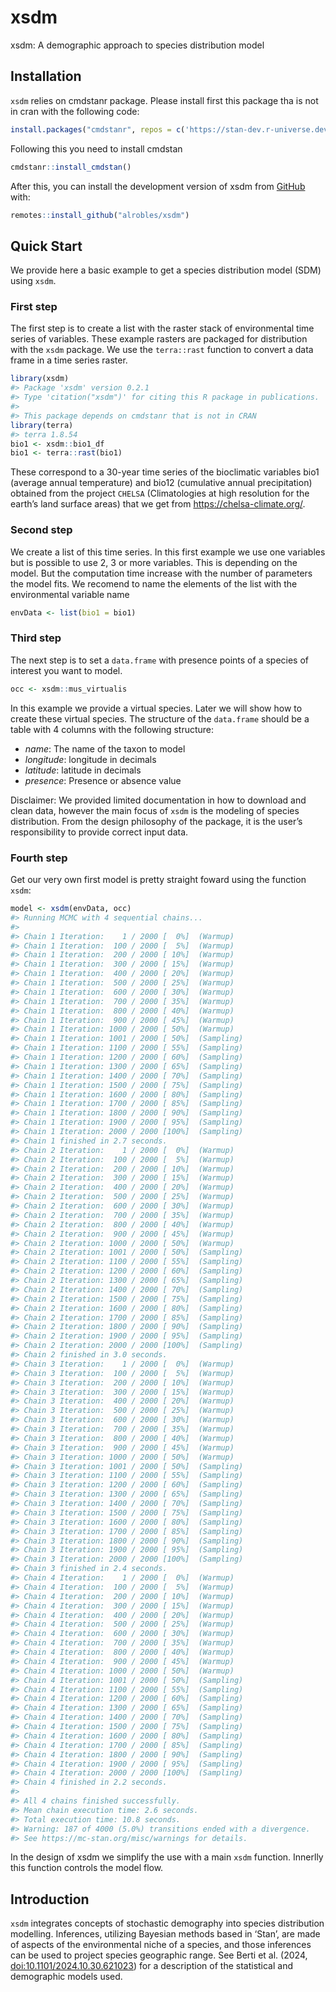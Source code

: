 
<!-- README.md is generated from README.Rmd. Please edit that file -->

# xsdm

<!-- badges: start -->

<!-- badges: end -->

xsdm: A demographic approach to species distribution model

## Installation

`xsdm` relies on cmdstanr package. Please install first this package tha
is not in cran with the following code:

``` r
install.packages("cmdstanr", repos = c('https://stan-dev.r-universe.dev', getOption("repos")))
```

Following this you need to install cmdstan

``` r
cmdstanr::install_cmdstan()
```

After this, you can install the development version of xsdm from
[GitHub](https://github.com/alrobles/xsdm/) with:

``` r
remotes::install_github("alrobles/xsdm")
```

## Quick Start

We provide here a basic example to get a species distribution model
(SDM) using `xsdm`.

### First step

The first step is to create a list with the raster stack of
environmental time series of variables. These example rasters are
packaged for distribution with the `xsdm` package. We use the
`terra::rast` function to convert a data frame in a time series raster.

``` r
library(xsdm)
#> Package 'xsdm' version 0.2.1
#> Type 'citation("xsdm")' for citing this R package in publications.
#> 
#> This package depends on cmdstanr that is not in CRAN
library(terra)
#> terra 1.8.54
bio1 <- xsdm::bio1_df 
bio1 <- terra::rast(bio1)
```

These correspond to a 30-year time series of the bioclimatic variables
bio1 (average annual temperature) and bio12 (cumulative annual
precipitation) obtained from the project `CHELSA` (Climatologies at high
resolution for the earth’s land surface areas) that we get from
<https://chelsa-climate.org/>.

### Second step

We create a list of this time series. In this first example we use one
variables but is possible to use 2, 3 or more variables. This is
depending on the model. But the computation time increase with the
number of parameters the model fits. We recomend to name the elements of
the list with the environmental variable name

``` r
envData <- list(bio1 = bio1)
```

### Third step

The next step is to set a `data.frame` with presence points of a species
of interest you want to model.

``` r
occ <- xsdm::mus_virtualis
```

In this example we provide a virtual species. Later we will show how to
create these virtual species. The structure of the `data.frame` should
be a table with 4 columns with the following structure:

- *name*: The name of the taxon to model
- *longitude*: longitude in decimals
- *latitude*: latitude in decimals
- *presence*: Presence or absence value

Disclaimer: We provided limited documentation in how to download and
clean data, however the main focus of `xsdm` is the modeling of species
distribution. From the design philosophy of the package, it is the
user’s responsibility to provide correct input data.

### Fourth step

Get our very own first model is pretty straight foward using the
function `xsdm`:

``` r
model <- xsdm(envData, occ)
#> Running MCMC with 4 sequential chains...
#> 
#> Chain 1 Iteration:    1 / 2000 [  0%]  (Warmup) 
#> Chain 1 Iteration:  100 / 2000 [  5%]  (Warmup) 
#> Chain 1 Iteration:  200 / 2000 [ 10%]  (Warmup) 
#> Chain 1 Iteration:  300 / 2000 [ 15%]  (Warmup) 
#> Chain 1 Iteration:  400 / 2000 [ 20%]  (Warmup) 
#> Chain 1 Iteration:  500 / 2000 [ 25%]  (Warmup) 
#> Chain 1 Iteration:  600 / 2000 [ 30%]  (Warmup) 
#> Chain 1 Iteration:  700 / 2000 [ 35%]  (Warmup) 
#> Chain 1 Iteration:  800 / 2000 [ 40%]  (Warmup) 
#> Chain 1 Iteration:  900 / 2000 [ 45%]  (Warmup) 
#> Chain 1 Iteration: 1000 / 2000 [ 50%]  (Warmup) 
#> Chain 1 Iteration: 1001 / 2000 [ 50%]  (Sampling) 
#> Chain 1 Iteration: 1100 / 2000 [ 55%]  (Sampling) 
#> Chain 1 Iteration: 1200 / 2000 [ 60%]  (Sampling) 
#> Chain 1 Iteration: 1300 / 2000 [ 65%]  (Sampling) 
#> Chain 1 Iteration: 1400 / 2000 [ 70%]  (Sampling) 
#> Chain 1 Iteration: 1500 / 2000 [ 75%]  (Sampling) 
#> Chain 1 Iteration: 1600 / 2000 [ 80%]  (Sampling) 
#> Chain 1 Iteration: 1700 / 2000 [ 85%]  (Sampling) 
#> Chain 1 Iteration: 1800 / 2000 [ 90%]  (Sampling) 
#> Chain 1 Iteration: 1900 / 2000 [ 95%]  (Sampling) 
#> Chain 1 Iteration: 2000 / 2000 [100%]  (Sampling) 
#> Chain 1 finished in 2.7 seconds.
#> Chain 2 Iteration:    1 / 2000 [  0%]  (Warmup) 
#> Chain 2 Iteration:  100 / 2000 [  5%]  (Warmup) 
#> Chain 2 Iteration:  200 / 2000 [ 10%]  (Warmup) 
#> Chain 2 Iteration:  300 / 2000 [ 15%]  (Warmup) 
#> Chain 2 Iteration:  400 / 2000 [ 20%]  (Warmup) 
#> Chain 2 Iteration:  500 / 2000 [ 25%]  (Warmup) 
#> Chain 2 Iteration:  600 / 2000 [ 30%]  (Warmup) 
#> Chain 2 Iteration:  700 / 2000 [ 35%]  (Warmup) 
#> Chain 2 Iteration:  800 / 2000 [ 40%]  (Warmup) 
#> Chain 2 Iteration:  900 / 2000 [ 45%]  (Warmup) 
#> Chain 2 Iteration: 1000 / 2000 [ 50%]  (Warmup) 
#> Chain 2 Iteration: 1001 / 2000 [ 50%]  (Sampling) 
#> Chain 2 Iteration: 1100 / 2000 [ 55%]  (Sampling) 
#> Chain 2 Iteration: 1200 / 2000 [ 60%]  (Sampling) 
#> Chain 2 Iteration: 1300 / 2000 [ 65%]  (Sampling) 
#> Chain 2 Iteration: 1400 / 2000 [ 70%]  (Sampling) 
#> Chain 2 Iteration: 1500 / 2000 [ 75%]  (Sampling) 
#> Chain 2 Iteration: 1600 / 2000 [ 80%]  (Sampling) 
#> Chain 2 Iteration: 1700 / 2000 [ 85%]  (Sampling) 
#> Chain 2 Iteration: 1800 / 2000 [ 90%]  (Sampling) 
#> Chain 2 Iteration: 1900 / 2000 [ 95%]  (Sampling) 
#> Chain 2 Iteration: 2000 / 2000 [100%]  (Sampling) 
#> Chain 2 finished in 3.0 seconds.
#> Chain 3 Iteration:    1 / 2000 [  0%]  (Warmup) 
#> Chain 3 Iteration:  100 / 2000 [  5%]  (Warmup) 
#> Chain 3 Iteration:  200 / 2000 [ 10%]  (Warmup) 
#> Chain 3 Iteration:  300 / 2000 [ 15%]  (Warmup) 
#> Chain 3 Iteration:  400 / 2000 [ 20%]  (Warmup) 
#> Chain 3 Iteration:  500 / 2000 [ 25%]  (Warmup) 
#> Chain 3 Iteration:  600 / 2000 [ 30%]  (Warmup) 
#> Chain 3 Iteration:  700 / 2000 [ 35%]  (Warmup) 
#> Chain 3 Iteration:  800 / 2000 [ 40%]  (Warmup) 
#> Chain 3 Iteration:  900 / 2000 [ 45%]  (Warmup) 
#> Chain 3 Iteration: 1000 / 2000 [ 50%]  (Warmup) 
#> Chain 3 Iteration: 1001 / 2000 [ 50%]  (Sampling) 
#> Chain 3 Iteration: 1100 / 2000 [ 55%]  (Sampling) 
#> Chain 3 Iteration: 1200 / 2000 [ 60%]  (Sampling) 
#> Chain 3 Iteration: 1300 / 2000 [ 65%]  (Sampling) 
#> Chain 3 Iteration: 1400 / 2000 [ 70%]  (Sampling) 
#> Chain 3 Iteration: 1500 / 2000 [ 75%]  (Sampling) 
#> Chain 3 Iteration: 1600 / 2000 [ 80%]  (Sampling) 
#> Chain 3 Iteration: 1700 / 2000 [ 85%]  (Sampling) 
#> Chain 3 Iteration: 1800 / 2000 [ 90%]  (Sampling) 
#> Chain 3 Iteration: 1900 / 2000 [ 95%]  (Sampling) 
#> Chain 3 Iteration: 2000 / 2000 [100%]  (Sampling) 
#> Chain 3 finished in 2.4 seconds.
#> Chain 4 Iteration:    1 / 2000 [  0%]  (Warmup) 
#> Chain 4 Iteration:  100 / 2000 [  5%]  (Warmup) 
#> Chain 4 Iteration:  200 / 2000 [ 10%]  (Warmup) 
#> Chain 4 Iteration:  300 / 2000 [ 15%]  (Warmup) 
#> Chain 4 Iteration:  400 / 2000 [ 20%]  (Warmup) 
#> Chain 4 Iteration:  500 / 2000 [ 25%]  (Warmup) 
#> Chain 4 Iteration:  600 / 2000 [ 30%]  (Warmup) 
#> Chain 4 Iteration:  700 / 2000 [ 35%]  (Warmup) 
#> Chain 4 Iteration:  800 / 2000 [ 40%]  (Warmup) 
#> Chain 4 Iteration:  900 / 2000 [ 45%]  (Warmup) 
#> Chain 4 Iteration: 1000 / 2000 [ 50%]  (Warmup) 
#> Chain 4 Iteration: 1001 / 2000 [ 50%]  (Sampling) 
#> Chain 4 Iteration: 1100 / 2000 [ 55%]  (Sampling) 
#> Chain 4 Iteration: 1200 / 2000 [ 60%]  (Sampling) 
#> Chain 4 Iteration: 1300 / 2000 [ 65%]  (Sampling) 
#> Chain 4 Iteration: 1400 / 2000 [ 70%]  (Sampling) 
#> Chain 4 Iteration: 1500 / 2000 [ 75%]  (Sampling) 
#> Chain 4 Iteration: 1600 / 2000 [ 80%]  (Sampling) 
#> Chain 4 Iteration: 1700 / 2000 [ 85%]  (Sampling) 
#> Chain 4 Iteration: 1800 / 2000 [ 90%]  (Sampling) 
#> Chain 4 Iteration: 1900 / 2000 [ 95%]  (Sampling) 
#> Chain 4 Iteration: 2000 / 2000 [100%]  (Sampling) 
#> Chain 4 finished in 2.2 seconds.
#> 
#> All 4 chains finished successfully.
#> Mean chain execution time: 2.6 seconds.
#> Total execution time: 10.8 seconds.
#> Warning: 187 of 4000 (5.0%) transitions ended with a divergence.
#> See https://mc-stan.org/misc/warnings for details.
```

In the design of xsdm we simplify the use with a main `xsdm` function.
Innerlly this function controls the model flow.

## Introduction

`xsdm` integrates concepts of stochastic demography into species
distribution modelling. Inferences, utilizing Bayesian methods based in
‘Stan’, are made of aspects of the environmental niche of a species, and
those inferences can be used to project species geographic range. See
Berti et al. (2024, <doi:10.1101/2024.10.30.621023>) for a description
of the statistical and demographic models used.
